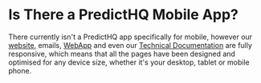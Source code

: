 # Is There a PredictHQ Mobile App?

There currently isn't a PredictHQ app specifically for mobile, however our [website](https://www.predicthq.com/), emails, [WebApp](https://control.predicthq.com/) and even our [Technical Documentation](https://app.gitbook.com/s/tNhzHETmXsrWeVBndqqJ/) are fully responsive, which means that all the pages have been designed and optimised for any device size, whether it's your desktop, tablet or mobile phone.
